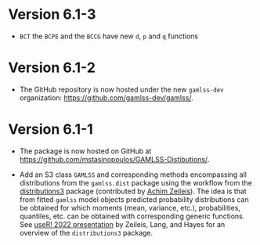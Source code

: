 
# Version 6.1-3

* `BCT` the `BCPE` and the `BCCG` have new `d`, `p` and `q` functions

# Version 6.1-2

* The GitHub repository is now hosted under the new `gamlss-dev` organization:
  <https://github.com/gamlss-dev/gamlss/>.


# Version 6.1-1

* The package is now hosted on GitHub at
  <https://github.com/mstasinopoulos/GAMLSS-Distibutions/>.

* Add an S3 class `GAMLSS` and corresponding methods encompassing all
  distributions from the `gamlss.dist` package using the workflow from the
  [distributions3](https://CRAN.R-project.org/package=distributions3) package
  (contributed by [Achim Zeileis](https://www.zeileis.org/)). The idea is that
  from fitted `gamlss` model objects predicted probability distributions
  can be obtained for which moments (mean, variance, etc.), probabilities,
  quantiles, etc. can be obtained with corresponding generic functions. See
  [useR! 2022 presentation](https://www.zeileis.org/news/user2022/) by
  Zeileis, Lang, and Hayes for an overview of the `distributions3` package.
